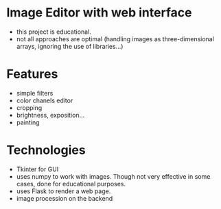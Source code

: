 # Image Editor with web interface
- this project is educational. 
- not all approaches are optimal (handling images as three-dimensional arrays, ignoring the use of libraries...)

# Features
- simple filters
- color chanels editor
- cropping
- brightness, exposition...
- painting

# Technologies
- Tkinter for GUI
- uses numpy to work with images. Though not very effective in some cases, done for educational purposes.
- uses Flask to render a web page.
- image procession on the backend
